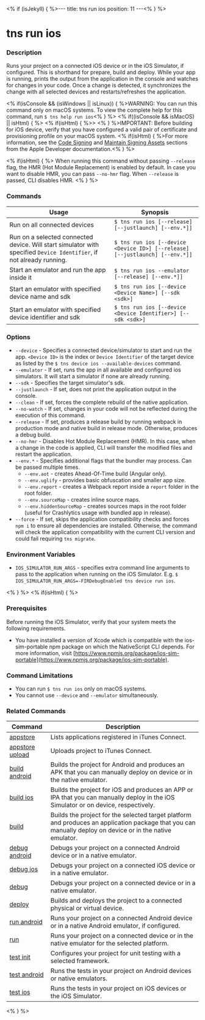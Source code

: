 <% if (isJekyll) { %>---
title: tns run ios
position: 11
---<% } %>

# tns run ios

### Description

Runs your project on a connected iOS device or in the iOS Simulator, if configured. This is shorthand for prepare, build and deploy. While your app is running, prints the output from the application in the console and watches for changes in your code. Once a change is detected, it synchronizes the change with all selected devices and restarts/refreshes the application.

<% if(isConsole && (isWindows || isLinux)) { %>WARNING: You can run this command only on macOS systems. To view the complete help for this command, run `$ tns help run ios`<% } %>
<% if((isConsole && isMacOS) || isHtml) { %>
<% if(isHtml) { %>> <% } %>IMPORTANT: Before building for iOS device, verify that you have configured a valid pair of certificate and provisioning profile on your macOS system. <% if(isHtml) { %>For more information, see the [Code Signing](https://developer.apple.com/support/code-signing/) and [Maintain Signing Assets](https://help.apple.com/xcode/mac/current/#/dev3a05256b8) sections from the Apple Developer documentation.<% } %>

<% if(isHtml) { %>
When running this command without passing `--release` flag, the HMR (Hot Module Replacement) is enabled by default. In case you want to disable HMR, you can pass `--no-hmr` flag. When `--release` is passed, CLI disables HMR.
<% } %>

### Commands

Usage | Synopsis
---|---
Run on all connected devices | `$ tns run ios [--release] [--justlaunch] [--env.*]]`
Run on a selected connected device. Will start simulator with specified `Device Identifier`, if not already running. | `$ tns run ios [--device <Device ID>] [--release] [--justlaunch] [--env.*]]`
Start an emulator and run the app inside it | `$ tns run ios --emulator [--release] [--env.*]]`
Start an emulator with specified device name and sdk | `$ tns run ios [--device <Device Name>] [--sdk <sdk>]`
Start an emulator with specified device identifier and sdk | `$ tns run ios [--device <Device Identifier>] [--sdk <sdk>]`

### Options

* `--device` - Specifies a connected device/simulator to start and run the app. `<Device ID>` is the index or `Device Identifier` of the target device as listed by the `$ tns device ios --available-devices` command.
* `--emulator` - If set, runs the app in all available and configured ios simulators. It will start a simulator if none are already running.
* `--sdk` - Specifies the target simulator's sdk.
* `--justlaunch` - If set, does not print the application output in the console.
* `--clean` - If set, forces the complete rebuild of the native application.
* `--no-watch` - If set, changes in your code will not be reflected during the execution of this command.
* `--release` - If set, produces a release build by running webpack in production mode and native build in release mode. Otherwise, produces a debug build.
* `--no-hmr` - Disables Hot Module Replacement (HMR). In this case, when a change in the code is applied, CLI will transfer the modified files and restart the application.
* `--env.*` - Specifies additional flags that the bundler may process. Can be passed multiple times. 
    *   `--env.aot` - creates Ahead-Of-Time build (Angular only).
    *   `--env.uglify` - provides basic obfuscation and smaller app size.
    *   `--env.report` - creates a Webpack report inside a `report` folder in the root folder.
    *   `--env.sourceMap` - creates inline source maps.
    *   `--env.hiddenSourceMap` - creates sources maps in the root folder (useful for Crashlytics usage with bundled app in release).
* `--force` - If set, skips the application compatibility checks and forces `npm i` to ensure all dependencies are installed. Otherwise, the command will check the application compatibility with the current CLI version and could fail requiring `tns migrate`.

### Environment Variables

* `IOS_SIMULATOR_RUN_ARGS` - specifies extra command line arguments to pass to the application when running on the iOS Simulator. E.g. `$ IOS_SIMULATOR_RUN_ARGS=-FIRDebugEnabled tns device run ios`.

<% } %>
<% if(isHtml) { %>

### Prerequisites

Before running the iOS Simulator, verify that your system meets the following requirements.
* You have installed a version of Xcode which is compatible with the ios-sim-portable npm package on which the NativeScript CLI depends. For more information, visit [https://www.npmjs.org/package/ios-sim-portable](https://www.npmjs.org/package/ios-sim-portable).

### Command Limitations

* You can run `$ tns run ios` only on macOS systems.
* You cannot use `--device` and `--emulator` simultaneously.

### Related Commands

Command | Description
----------|----------
[appstore](../../publishing/appstore.html) | Lists applications registered in iTunes Connect.
[appstore upload](../../publishing/appstore-upload.html) | Uploads project to iTunes Connect.
[build android](build-android.html) | Builds the project for Android and produces an APK that you can manually deploy on device or in the native emulator.
[build ios](build-ios.html) | Builds the project for iOS and produces an APP or IPA that you can manually deploy in the iOS Simulator or on device, respectively.
[build](build.html) | Builds the project for the selected target platform and produces an application package that you can manually deploy on device or in the native emulator.
[debug android](debug-android.html) | Debugs your project on a connected Android device or in a native emulator.
[debug ios](debug-ios.html) | Debugs your project on a connected iOS device or in a native emulator.
[debug](debug.html) | Debugs your project on a connected device or in a native emulator.
[deploy](deploy.html) | Builds and deploys the project to a connected physical or virtual device.
[run android](run-android.html) | Runs your project on a connected Android device or in a native Android emulator, if configured.
[run](run.html) | Runs your project on a connected device or in the native emulator for the selected platform.
[test init](test-init.html) | Configures your project for unit testing with a selected framework.
[test android](test-android.html) | Runs the tests in your project on Android devices or native emulators.
[test ios](test-ios.html) | Runs the tests in your project on iOS devices or the iOS Simulator.
<% } %>

